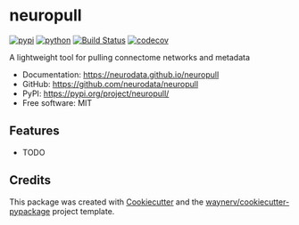 # neuropull


[![pypi](https://img.shields.io/pypi/v/neuropull.svg)](https://pypi.org/project/neuropull/)
[![python](https://img.shields.io/pypi/pyversions/neuropull.svg)](https://pypi.org/project/neuropull/)
[![Build Status](https://github.com/neurodata/neuropull/actions/workflows/dev.yml/badge.svg)](https://github.com/neurodata/neuropull/actions/workflows/dev.yml)
[![codecov](https://codecov.io/gh/neurodata/neuropull/branch/main/graphs/badge.svg)](https://codecov.io/github/neurodata/neuropull)



A lightweight tool for pulling connectome networks and metadata


* Documentation: <https://neurodata.github.io/neuropull>
* GitHub: <https://github.com/neurodata/neuropull>
* PyPI: <https://pypi.org/project/neuropull/>
* Free software: MIT


## Features

* TODO

## Credits

This package was created with [Cookiecutter](https://github.com/audreyr/cookiecutter) and the [waynerv/cookiecutter-pypackage](https://github.com/waynerv/cookiecutter-pypackage) project template.
